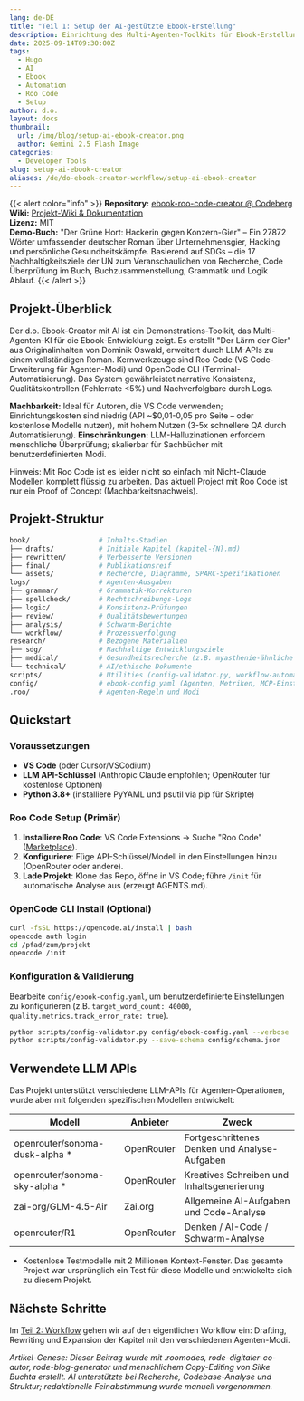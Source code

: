 ```yaml
---
lang: de-DE
title: "Teil 1: Setup der AI-gestützte Ebook-Erstellung"
description: Einrichtung des Multi-Agenten-Toolkits für Ebook-Erstellung mit Roo Code
date: 2025-09-14T09:30:00Z
tags:
  - Hugo
  - AI
  - Ebook
  - Automation
  - Roo Code
  - Setup
author: d.o.
layout: docs
thumbnail:
  url: /img/blog/setup-ai-ebook-creator.png
  author: Gemini 2.5 Flash Image
categories:
  - Developer Tools
slug: setup-ai-ebook-creator
aliases: /de/do-ebook-creator-workflow/setup-ai-ebook-creator
---
```


{{< alert color="info" >}}
**Repository:** [ebook-roo-code-creator @ Codeberg](https://codeberg.org/d-oit/ebook-roo-code-creator)  
**Wiki:** [Projekt-Wiki & Dokumentation](https://codeberg.org/d-oit/ebook-roo-code-creator/wiki)  
**Lizenz:** MIT  
**Demo-Buch:** "Der Grüne Hort: Hackerin gegen Konzern-Gier" – Ein 27872 Wörter umfassender deutscher Roman über Unternehmensgier, Hacking und persönliche Gesundheitskämpfe. Basierend auf SDGs – die 17 Nachhaltigkeitsziele der UN zum Veranschaulichen von Recherche, Code Überprüfung im Buch, Buchzusammenstellung, Grammatik und Logik Ablauf.
{{< /alert >}}

## Projekt-Überblick

Der d.o. Ebook-Creator mit AI ist ein Demonstrations-Toolkit, das Multi-Agenten-KI für die Ebook-Entwicklung zeigt. Es erstellt "Der Lärm der Gier" aus Originalinhalten von Dominik Oswald, erweitert durch LLM-APIs zu einem vollständigen Roman. Kernwerkzeuge sind Roo Code (VS Code-Erweiterung für Agenten-Modi) und OpenCode CLI (Terminal-Automatisierung). Das System gewährleistet narrative Konsistenz, Qualitätskontrollen (Fehlerrate <5%) und Nachverfolgbare durch Logs.

**Machbarkeit:** Ideal für Autoren, die VS Code verwenden; Einrichtungskosten sind niedrig (API ~$0,01-0,05 pro Seite – oder kostenlose Modelle nutzen), mit hohem Nutzen (3-5x schnellere QA durch Automatisierung). **Einschränkungen:** LLM-Halluzinationen erfordern menschliche Überprüfung; skalierbar für Sachbücher mit benutzerdefinierten Modi.

Hinweis: Mit Roo Code ist es leider nicht so einfach mit Nicht-Claude Modellen komplett flüssig zu arbeiten. Das aktuell Project mit Roo Code ist nur ein Proof of Concept (Machbarkeitsnachweis).

## Projekt-Struktur

```bash
book/                 # Inhalts-Stadien
├── drafts/           # Initiale Kapitel (kapitel-{N}.md)
├── rewritten/        # Verbesserte Versionen
├── final/            # Publikationsreif
└── assets/           # Recherche, Diagramme, SPARC-Spezifikationen
logs/                 # Agenten-Ausgaben
├── grammar/          # Grammatik-Korrekturen
├── spellcheck/       # Rechtschreibungs-Logs
├── logic/            # Konsistenz-Prüfungen
├── review/           # Qualitätsbewertungen
├── analysis/         # Schwarm-Berichte
└── workflow/         # Prozessverfolgung
research/             # Bezogene Materialien
├── sdg/              # Nachhaltige Entwicklungsziele
├── medical/          # Gesundheitsrecherche (z.B. myasthenie-ähnliche Zustände)
└── technical/        # AI/ethische Dokumente
scripts/              # Utilities (config-validator.py, workflow-automation.py)
config/               # ebook-config.yaml (Agenten, Metriken, MCP-Einstellungen)
.roo/                 # Agenten-Regeln und Modi
```

## Quickstart

### Voraussetzungen

- **VS Code** (oder Cursor/VSCodium)
- **LLM API-Schlüssel** (Anthropic Claude empfohlen; OpenRouter für kostenlose Optionen)
- **Python 3.8+** (installiere PyYAML und psutil via pip für Skripte)

### Roo Code Setup (Primär)

1. **Installiere Roo Code**: VS Code Extensions → Suche "Roo Code" ([Marketplace](https://marketplace.visualstudio.com/items?itemName=RooVeterinaryInc.roo-cline)).
2. **Konfiguriere**: Füge API-Schlüssel/Modell in den Einstellungen hinzu (OpenRouter oder andere).
3. **Lade Projekt**: Klone das Repo, öffne in VS Code; führe `/init` für automatische Analyse aus (erzeugt AGENTS.md).

### OpenCode CLI Install (Optional)

```bash
curl -fsSL https://opencode.ai/install | bash
opencode auth login
cd /pfad/zum/projekt
opencode /init
```

### Konfiguration & Validierung

Bearbeite `config/ebook-config.yaml`, um benutzerdefinierte Einstellungen zu konfigurieren (z.B. `target_word_count: 40000`, `quality.metrics.track_error_rate: true`).

```bash
python scripts/config-validator.py config/ebook-config.yaml --verbose
python scripts/config-validator.py --save-schema config/schema.json
```

## Verwendete LLM APIs

Das Projekt unterstützt verschiedene LLM-APIs für Agenten-Operationen, wurde aber mit folgenden spezifischen Modellen entwickelt:

| Modell | Anbieter | Zweck |
|--------|----------|-------|
| openrouter/sonoma-dusk-alpha * | OpenRouter | Fortgeschrittenes Denken und Analyse-Aufgaben |
| openrouter/sonoma-sky-alpha * | OpenRouter | Kreatives Schreiben und Inhaltsgenerierung |
| zai-org/GLM-4.5-Air | Zai.org | Allgemeine AI-Aufgaben und Code-Analyse |
| openrouter/R1 | OpenRouter | Denken / AI-Code / Schwarm-Analyse |

- Kostenlose Testmodelle mit 2 Millionen Kontext-Fenster. Das gesamte Projekt war ursprünglich ein Test für diese Modelle und entwickelte sich zu diesem Projekt.

## Nächste Schritte

Im [Teil 2: Workflow](/de/blog/do-ebook-creator-workflow/workflow-ai-ebook-creator) gehen wir auf den eigentlichen Workflow ein: Drafting, Rewriting und Expansion der Kapitel mit den verschiedenen Agenten-Modi.

*Artikel-Genese: Dieser Beitrag wurde mit .roomodes, rode-digitaler-co-autor, rode-blog-generator und menschlichem Copy-Editing von Silke Buchta erstellt. AI unterstützte bei Recherche, Codebase-Analyse und Struktur; redaktionelle Feinabstimmung wurde manuell vorgenommen.*
